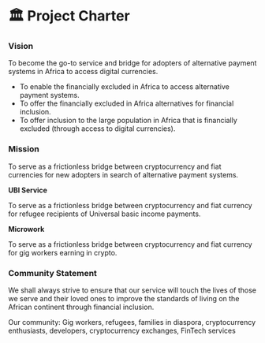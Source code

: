 # 🏛 Project Charter

### Vision

To become the go-to service and bridge for adopters of alternative payment systems in Africa to access digital currencies.

* To enable the financially excluded in Africa to access alternative payment systems.
* To offer the financially excluded in Africa alternatives for financial inclusion.&#x20;
* To offer inclusion to the large population in Africa that is financially excluded (through access to digital currencies).

### Mission

To serve as a frictionless bridge between cryptocurrency and fiat currencies for new adopters in search of alternative payment systems.

**UBI Service**&#x20;

To serve as a frictionless bridge between cryptocurrency and fiat currency for refugee recipients of Universal basic income payments.&#x20;

**Microwork**

To serve as a frictionless bridge between cryptocurrency and fiat currency for gig workers earning in crypto.

### Community Statement

We shall always strive to ensure that our service will touch the lives of those we serve and their loved ones to improve the standards of living on the African continent through financial inclusion.

Our community: Gig workers, refugees, families in diaspora, cryptocurrency enthusiasts, developers, cryptocurrency exchanges, FinTech services

##

&#x20;
